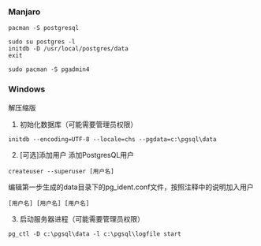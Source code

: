 ### Manjaro
    pacman -S postgresql

    sudo su postgres -l
    initdb -D /usr/local/postgres/data
    exit

    sudo pacman -S pgadmin4

### Windows
解压缩版

1. 初始化数据库（可能需要管理员权限）
```
initdb --encoding=UTF-8 --locale=chs --pgdata=c:\pgsql\data
```

2. [可选]添加用户
添加PostgresQL用户
```
createuser --superuser [用户名]
```
编辑第一步生成的data目录下的pg_ident.conf文件，按照注释中的说明加入用户
```
[用户名] [用户名] [用户名]
```

3. 启动服务器进程（可能需要管理员权限）
```
pg_ctl -D c:\pgsql\data -l c:\pgsql\logfile start
```
